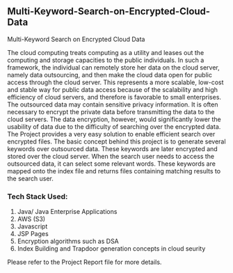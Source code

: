 ## Multi-Keyword-Search-on-Encrypted-Cloud-Data

Multi-Keyword Search on Encrypted Cloud Data

  The cloud computing treats computing as a utility and leases out the computing and storage capacities to the public individuals. In such a framework, the individual can remotely store her data on the cloud server, namely data outsourcing, and then make the cloud data open for public access through the cloud server. This represents a more scalable, low-cost and stable way for public data access because of the scalability and high efficiency of cloud servers, and therefore is favorable to small enterprises. The outsourced data may contain sensitive privacy information. It is often necessary to encrypt the private data before transmitting the data to the cloud servers. The data encryption, however, would significantly lower the usability of data due to the difficulty of searching over the encrypted data.
The Project provides a very easy solution to enable efficient search over encrypted files. The basic concept behind this project is to generate several keywords over outsourced data. These keywords are later encrypted and stored over the cloud server. When the search user needs to access the outsourced data, it can select some relevant words. These keywords are mapped onto the index file and returns files containing matching results to the search user.

### Tech Stack Used:
1. Java/ Java Enterprise Applications
2. AWS (S3)
3. Javascript
4. JSP Pages
5. Encryption algorithms such as DSA
6. Index Building and Trapdoor generation concepts in cloud seurity

Please refer to the Project Report file for more details.

